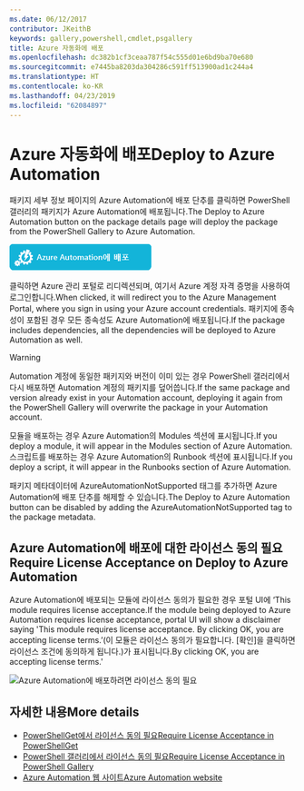 ```yaml
---
ms.date: 06/12/2017
contributor: JKeithB
keywords: gallery,powershell,cmdlet,psgallery
title: Azure 자동화에 배포
ms.openlocfilehash: dc382b1cf3ceaa787f54c555d01e6bd9ba70e680
ms.sourcegitcommit: e7445ba8203da304286c591ff513900ad1c244a4
ms.translationtype: HT
ms.contentlocale: ko-KR
ms.lasthandoff: 04/23/2019
ms.locfileid: "62084897"
---
```

# <a name="deploy-to-azure-automation"></a><span data-ttu-id="bec31-103">Azure 자동화에 배포</span><span class="sxs-lookup"><span data-stu-id="bec31-103">Deploy to Azure Automation</span></span>

<span data-ttu-id="bec31-104">패키지 세부 정보 페이지의 Azure Automation에 배포 단추를 클릭하면 PowerShell 갤러리의 패키지가 Azure Automation에 배포됩니다.</span><span class="sxs-lookup"><span data-stu-id="bec31-104">The Deploy to Azure Automation button on the package details page will deploy the package from the PowerShell Gallery to Azure Automation.</span></span>

![Azure Automation에 배포](../../Images/DeployToAzureAutomationButton.png)

<span data-ttu-id="bec31-106">클릭하면 Azure 관리 포털로 리디렉션되며, 여기서 Azure 계정 자격 증명을 사용하여 로그인합니다.</span><span class="sxs-lookup"><span data-stu-id="bec31-106">When clicked, it will redirect you to the Azure Management Portal, where you sign in using your Azure account credentials.</span></span>
<span data-ttu-id="bec31-107">패키지에 종속성이 포함된 경우 모든 종속성도 Azure Automation에 배포됩니다.</span><span class="sxs-lookup"><span data-stu-id="bec31-107">If the package includes dependencies, all the dependencies will be deployed to Azure Automation as well.</span></span>

> [!WARNING]
> <span data-ttu-id="bec31-108">Automation 계정에 동일한 패키지와 버전이 이미 있는 경우 PowerShell 갤러리에서 다시 배포하면 Automation 계정의 패키지를 덮어씁니다.</span><span class="sxs-lookup"><span data-stu-id="bec31-108">If the same package and version already exist in your Automation account, deploying it again from the PowerShell Gallery will overwrite the package in your Automation account.</span></span>

<span data-ttu-id="bec31-109">모듈을 배포하는 경우 Azure Automation의 Modules 섹션에 표시됩니다.</span><span class="sxs-lookup"><span data-stu-id="bec31-109">If you deploy a module, it will appear in the Modules section of Azure Automation.</span></span>  <span data-ttu-id="bec31-110">스크립트를 배포하는 경우 Azure Automation의 Runbook 섹션에 표시됩니다.</span><span class="sxs-lookup"><span data-stu-id="bec31-110">If you deploy a script, it will appear in the Runbooks section of Azure Automation.</span></span>

<span data-ttu-id="bec31-111">패키지 메타데이터에 AzureAutomationNotSupported 태그를 추가하면 Azure Automation에 배포 단추를 해제할 수 있습니다.</span><span class="sxs-lookup"><span data-stu-id="bec31-111">The Deploy to Azure Automation button can be disabled by adding the AzureAutomationNotSupported tag to the package metadata.</span></span>

## <a name="require-license-acceptance-on-deploy-to-azure-automation"></a><span data-ttu-id="bec31-112">Azure Automation에 배포에 대한 라이선스 동의 필요</span><span class="sxs-lookup"><span data-stu-id="bec31-112">Require License Acceptance on Deploy to Azure Automation</span></span>

<span data-ttu-id="bec31-113">Azure Automation에 배포되는 모듈에 라이선스 동의가 필요한 경우 포털 UI에 ‘This module requires license acceptance.</span><span class="sxs-lookup"><span data-stu-id="bec31-113">If the module being deployed to Azure Automation requires license acceptance, portal UI will show a disclaimer saying 'This module requires license acceptance.</span></span> <span data-ttu-id="bec31-114">By clicking OK, you are accepting license terms.’(이 모듈은 라이선스 동의가 필요합니다. [확인]을 클릭하면 라이선스 조건에 동의하게 됩니다.)가 표시됩니다.</span><span class="sxs-lookup"><span data-stu-id="bec31-114">By clicking OK, you are accepting license terms.'</span></span>

![Azure Automation에 배포하려면 라이선스 동의 필요](../../Images/DeployToAzureAutomationRequireLicenseAcceptanceDisclaimer.png)

## <a name="more-details"></a><span data-ttu-id="bec31-116">자세한 내용</span><span class="sxs-lookup"><span data-stu-id="bec31-116">More details</span></span>

- [<span data-ttu-id="bec31-117">PowerShellGet에서 라이선스 동의 필요</span><span class="sxs-lookup"><span data-stu-id="bec31-117">Require License Acceptance in PowerShellGet</span></span>](../../concepts/module-license-acceptance.md)
- [<span data-ttu-id="bec31-118">PowerShell 갤러리에서 라이선스 동의 필요</span><span class="sxs-lookup"><span data-stu-id="bec31-118">Require License Acceptance in PowerShell Gallery</span></span>](packages-that-require-license-acceptance.md)
- [<span data-ttu-id="bec31-119">Azure Automation 웹 사이트</span><span class="sxs-lookup"><span data-stu-id="bec31-119">Azure Automation website</span></span>](http://azure.microsoft.com/services/automation/)
